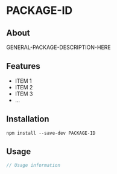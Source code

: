 # PACKAGE-ID

<!-- Get badges from http://shields.io/
[![npm](https://img.shields.io/npm/v/@NPM-ORG/PACKAGE-ID.svg?label=npm%20version)](https://www.npmjs.com/package/@NPM-ORG/PACKAGE-ID)
[![Linux Build Status](https://img.shields.io/circleci/project/github/GITHUB-USERNAME/PACKAGE-ID/master.svg?label=linux%20build)](https://circleci.com/gh/GITHUB-USERNAME/PACKAGE-ID/tree/master)
[![Windows Build Status](https://img.shields.io/appveyor/ci/GITHUB-USERNAME/PACKAGE-ID/master.svg?label=windows%20build)](https://ci.appveyor.com/project/GITHUB-USERNAME/PACKAGE-ID/branch/master)
[![Code Coverage](https://img.shields.io/codecov/c/github/GITHUB-USERNAME/PACKAGE-ID/master.svg)](https://codecov.io/gh/GITHUB-USERNAME/PACKAGE-ID/branch/master)
-->

## About

GENERAL-PACKAGE-DESCRIPTION-HERE

## Features

-   ITEM 1
-   ITEM 2
-   ITEM 3
-   ...

## Installation

`npm install --save-dev PACKAGE-ID`

## Usage

```js
// Usage information
```
